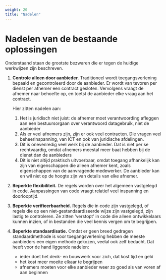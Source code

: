 ```yaml
---
weight: 20
title: "Nadelen"
---
```


# Nadelen van de bestaande oplossingen

Onderstaand staan de grootste bezwaren die er tegen de huidige werkwijzen zijn beschreven.

1. **Controle alleen door aanbieder.**
Traditioneel wordt toegangsverlening bepaald en gecontroleerd door de aanbieder.
Er wordt van tevoren per dienst per afnemer een contract gesloten.
Vervolgens vraagt de afnemer naar behoefte op, en toetst de aanbieder elke vraag aan het contract.

    Hier zitten nadelen aan:
   1. Het is juridisch niet juist: de afnemer moet verantwoording afleggen aan een bestuursorgaan over verantwoord datagebruik, niet de aanbieder
   2. Als er veel afnemers zijn, zijn er ook veel contracten. Die vragen veel beheerinspanning, van ICT en ook van juridische afdelingen.
   3. Dit is onevenredig veel werk bij de aanbieder. Dat is niet per se rechtvaardig, omdat afnemers meestal meer baat hebben bij de dienst dan de aanbieders
   4. Dit is niet altijd praktisch uitvoerbaar, omdat toegang afhankelijk kan zijn van eigenschappen die alleen afnemer kent, zoals eigenschappen van de aanvragende medewerker. De aanbieder kan en wil niet op de hoogte zijn van details van elke afnemer.

2. **Beperkte flexibiliteit.** 
De regels worden over het algemeen vastgelegd in code. 
Aanpassingen van code vraagt relatief veel inspanning en doorlooptijd.

3. **Beperkte verifieerbaarheid.**
Regels die in code zijn vastgelegd, of regels die op een niet-gestandaardiseerde wijze zijn vastgelegd, zijn lastig te controleren. 
Ze zitten 'verstopt' in code die alleen ontwikkelaars kunnen inzien, of in bestanden die veel kennis vergen om te begrijpen.

4. **Beperkte standaardisatie.**
Omdat er geen breed gedragen standaardmethode is voor toegangsverlening hebben de meeste aanbieders een eigen methode gekozen, 
veelal ook zelf bedacht. Dat heeft voor de hand liggende nadelen: 
   - ieder doet het denk- en bouwwerk voor zich, dat kost tijd en geld
   - het kost meer moeite elkaar te begrijpen
   - afnemers moeten voor elke aanbieder weer zo goed als van voren af aan beginnen